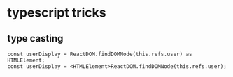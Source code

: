 # typescript tricks

## type casting

```
const userDisplay = ReactDOM.findDOMNode(this.refs.user) as HTMLElement;
const userDisplay = <HTMLElement>ReactDOM.findDOMNode(this.refs.user);
```